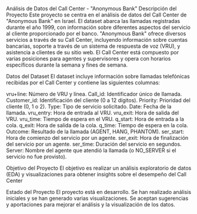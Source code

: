 Análisis de Datos del Call Center - "Anonymous Bank"
Descripción del Proyecto
Este proyecto se centra en el análisis de datos del Call Center de "Anonymous Bank" en Israel. El dataset abarca las llamadas registradas durante el año 1999, con información sobre diferentes aspectos del servicio al cliente proporcionado por el banco.
"Anonymous Bank" ofrece diversos servicios a través de su Call Center, incluyendo información sobre cuentas bancarias, soporte a través de un sistema de respuesta de voz (VRU), y asistencia a clientes de su sitio web. El Call Center está compuesto por varias posiciones para agentes y supervisores y opera con horarios específicos durante la semana y fines de semana.

Datos del Dataset
El dataset incluye información sobre llamadas telefónicas recibidas por el Call Center y contiene las siguientes columnas:

vru+line: Número de VRU y línea.
Call_id: Identificador único de llamada.
Customer_id: Identificación del cliente (0 a 12 dígitos).
Priority: Prioridad del cliente (0, 1 o 2).
Type: Tipo de servicio solicitado.
Date: Fecha de la llamada.
vru_entry: Hora de entrada al VRU.
vru_exit: Hora de salida del VRU.
vru_time: Tiempo de espera en el VRU.
q_start: Hora de entrada a la cola.
q_exit: Hora de salida de la cola.
q_time: Tiempo de espera en la cola.
Outcome: Resultado de la llamada (AGENT, HANG, PHANTOM).
ser_start: Hora de comienzo del servicio por un agente.
ser_exit: Hora de finalización del servicio por un agente.
ser_time: Duración del servicio en segundos.
Server: Nombre del agente que atendió la llamada (o NO_SERVER si el servicio no fue provisto).

Objetivo del Proyecto
El objetivo es realizar un análisis exploratorio de datos (EDA) y visualizaciones para obtener insights sobre el desempeño del Call Center

Estado del Proyecto
El proyecto está en desarrollo. Se han realizado análisis iniciales y se han generado varias visualizaciones. Se aceptan sugerencias y aportaciones para mejorar el análisis y la visualización de los datos.